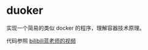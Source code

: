 # duoker
实现一个简易的类似 docker 的程序，理解容器技术原理。

代码参照 [bilibili蓝老师的视频](https://space.bilibili.com/274721678/channel/collectiondetail?sid=70487)
